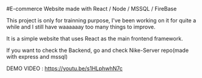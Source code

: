 #E-commerce Website made with React / Node / MSSQL / FireBase

This project is only for trainning purpose, I've been working on it for quite a while and I still have waaaaaay too many things to improve. 

It is a simple website that uses React as the main frontend framework. 

If you want to check the Backend, go and check Nike-Server repo(made with express and mssql)


DEMO VIDEO : 
https://youtu.be/s1HLphwhN7c
